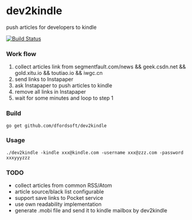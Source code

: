 # dev2kindle
push articles for developers to kindle

[![Build Status](https://secure.travis-ci.org/dfordsoft/dev2kindle.png)](https://travis-ci.org/dfordsoft/dev2kindle)

### Work flow
1. collect articles link from segmentfault.com/news && geek.csdn.net && gold.xitu.io && toutiao.io && iwgc.cn
2. send links to Instapaper
3. ask Instapaper to push articles to kindle
4. remove all links in Instapaper
5. wait for some minutes and loop to step 1

### Build
`go get github.com/dfordsoft/dev2kindle`

### Usage
`./dev2kindle -kindle xxx@kindle.com -username xxx@zzz.com -password xxxyyyzzz`

### TODO
- collect articles from common RSS/Atom
- article source/black list configurable
- support save links to Pocket service
- use own readability implementation
- generate .mobi file and send it to kindle mailbox by dev2kindle
